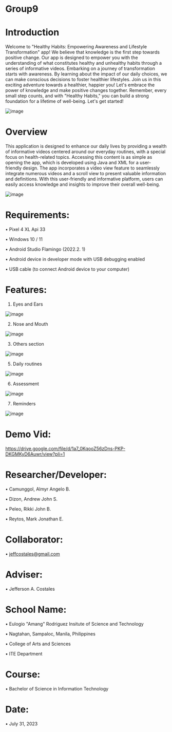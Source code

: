 # Group9
# Introduction

Welcome to "Healthy Habits: Empowering Awareness and Lifestyle Transformation" app! We believe that knowledge is the first step towards positive change. Our app is designed to empower you with the understanding of what constitutes healthy and unhealthy habits through a series of informative videos. 
Embarking on a journey of transformation starts with awareness. By learning about the impact of our daily choices, we can make conscious decisions to foster healthier lifestyles.
Join us in this exciting adventure towards a healthier, happier you! Let's embrace the power of knowledge and make positive changes together. Remember, every small step counts, and with "Healthy Habits," you can build a strong foundation for a lifetime of well-being. Let's get started!

![image](https://github.com/mjuser120/Group9/assets/109729871/21dfca10-a1ff-4f87-a7fb-01859d127532)

# Overview

This application is designed to enhance our daily lives by providing a wealth of informative videos centered around our everyday routines, with a special focus on health-related topics. Accessing this content is as simple as opening the app, which is developed using Java and XML for a user-friendly design. The app incorporates a video view feature to seamlessly integrate numerous videos and a scroll view to present valuable information and definitions. With this user-friendly and informative platform, users can easily access knowledge and insights to improve their overall well-being.

![image](https://github.com/mjuser120/Group9/assets/109729871/7fe5c92b-dccd-4226-ac70-e031cb9b69bb)

# Requirements:

•	Pixel 4 XL Api 33

•	Windows 10 / 11

•	Android Studio Flamingo (2022.2. 1)

•	Android device in developer mode with USB debugging enabled

•	USB cable (to connect Android device to your computer)

# Features:
1.	Eyes and Ears

![image](https://github.com/mjuser120/Group9/assets/109729871/a47c56dc-3ea0-481d-930b-b2b7d29124dc)

2.	Nose and Mouth

![image](https://github.com/mjuser120/Group9/assets/109729871/30c6cc78-40b4-4fda-9de2-49f3f83a4108)

3.	Others section

![image](https://github.com/mjuser120/Group9/assets/109729871/e063e251-5d96-4b24-9208-29776fe77299)

5.	Daily routines

![image](https://github.com/mjuser120/Group9/assets/109729871/66583f66-380c-4923-9a7b-e886c3e09708)

6.	Assessment

![image](https://github.com/mjuser120/Group9/assets/109729871/5743ae62-5588-4082-aa0e-5623a4d4ce9f)

7.	Reminders

![image](https://github.com/mjuser120/Group9/assets/109729871/024ee82c-ada2-4a78-85ec-c5ce969bec55)

# Demo Vid:

https://drive.google.com/file/d/1a7_0KqooZ56zDns-PKP-DKGMKyD6Auwr/view?pli=1

# Researcher/Developer:

•	Camunggol, Almyr Angelo B.

•	Dizon, Andrew John S.

•	Peleo, Rikki John B.

•	Reytos, Mark Jonathan E.

# Collaborator:

• jeffcostales@gmail.com

# Adviser:

•	Jefferson A. Costales

# School Name:

•	Eulogio "Amang" Rodriguez Insitute of Science and Technology

•	Nagtahan, Sampaloc, Manila, Philippines

•	College of Arts and Sciences

•	ITE Department

# Course:

•	Bachelor of Science in Information Technology

# Date:

•	July 31, 2023
